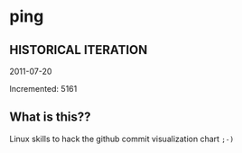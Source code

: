 # ping

## HISTORICAL ITERATION
2011-07-20

Incremented: 5161

## What is this?? 
Linux skills to hack the github commit visualization chart `;-)`
